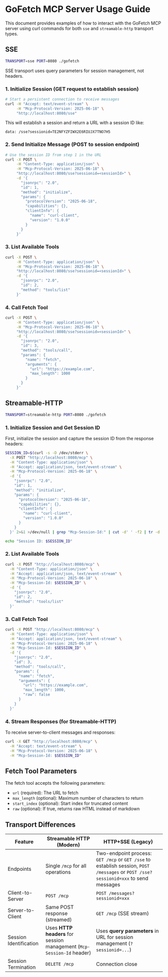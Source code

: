 # GoFetch MCP Server Usage Guide

This document provides examples of how to interact with the GoFetch MCP server using curl commands for both `sse` and `streamable-http` transport types.

## SSE

```bash
TRANSPORT=sse PORT=8080 ./gofetch
```

SSE transport uses query parameters for session management, not headers.

### 1. Initialize Session (GET request to establish session)
```bash
# Start a persistent connection to receive messages
curl -H "Accept: text/event-stream" \
     -H "Mcp-Protocol-Version: 2025-06-18" \
     "http://localhost:8080/sse"
```

This will establish a session and return a URL with a session ID like:
```
data: /sse?sessionid=TE2NFYZFIWX2E6RIUJX7TNO7H5
```

### 2. Send Initialize Message (POST to session endpoint)
```bash
# Use the session ID from step 1 in the URL
curl -X POST \
     -H "Content-Type: application/json" \
     -H "Mcp-Protocol-Version: 2025-06-18" \
     "http://localhost:8080/sse?sessionid=<sessionId>" \
     -d '{
       "jsonrpc": "2.0",
       "id": 1,
       "method": "initialize",
       "params": {
         "protocolVersion": "2025-06-18",
         "capabilities": {},
         "clientInfo": {
           "name": "curl-client",
           "version": "1.0.0"
         }
       }
     }'
```

### 3. List Available Tools
```bash
curl -X POST \
     -H "Content-Type: application/json" \
     -H "Mcp-Protocol-Version: 2025-06-18" \
     "http://localhost:8080/sse?sessionid=<sessionId>" \
     -d '{
       "jsonrpc": "2.0",
       "id": 2,
       "method": "tools/list"
     }'
```

### 4. Call Fetch Tool
```bash
curl -X POST \
     -H "Content-Type: application/json" \
     -H "Mcp-Protocol-Version: 2025-06-18" \
     "http://localhost:8080/sse?sessionid=<sessionId>" \
     -d '{
       "jsonrpc": "2.0",
       "id": 3,
       "method": "tools/call",
       "params": {
         "name": "fetch",
         "arguments": {
           "url": "https://example.com",
           "max_length": 1000
         }
       }
     }'
```

## Streamable-HTTP

```bash
TRANSPORT=streamable-http PORT=8080 ./gofetch
```

### 1. Initialize Session and Get Session ID

First, initialize the session and capture the session ID from the response headers:

```bash
SESSION_ID=$(curl -s -D /dev/stderr \
  -X POST "http://localhost:8080/mcp" \
  -H "Content-Type: application/json" \
  -H "Accept: application/json, text/event-stream" \
  -H "Mcp-Protocol-Version: 2025-06-18" \
  -d '{
    "jsonrpc": "2.0",
    "id": 1,
    "method": "initialize",
    "params": {
      "protocolVersion": "2025-06-18",
      "capabilities": {},
      "clientInfo": {
        "name": "curl-client",
        "version": "1.0.0"
      }
    }
  }' 2>&1 >/dev/null | grep "Mcp-Session-Id:" | cut -d' ' -f2 | tr -d '\r')

echo "Session ID: $SESSION_ID"
```

### 2. List Available Tools

```bash
curl -X POST "http://localhost:8080/mcp" \
  -H "Content-Type: application/json" \
  -H "Accept: application/json, text/event-stream" \
  -H "Mcp-Protocol-Version: 2025-06-18" \
  -H "Mcp-Session-Id: $SESSION_ID" \
  -d '{
    "jsonrpc": "2.0",
    "id": 2,
    "method": "tools/list"
  }'
```

### 3. Call Fetch Tool

```bash
curl -X POST "http://localhost:8080/mcp" \
  -H "Content-Type: application/json" \
  -H "Accept: application/json, text/event-stream" \
  -H "Mcp-Protocol-Version: 2025-06-18" \
  -H "Mcp-Session-Id: $SESSION_ID" \
  -d '{
    "jsonrpc": "2.0",
    "id": 3,
    "method": "tools/call",
    "params": {
      "name": "fetch",
      "arguments": {
        "url": "https://example.com",
        "max_length": 1000,
        "raw": false
      }
    }
  }'
```

### 4. Stream Responses (for Streamable-HTTP)

To receive server-to-client messages and responses:

```bash
curl -X GET "http://localhost:8080/mcp" \
  -H "Accept: text/event-stream" \
  -H "Mcp-Protocol-Version: 2025-06-18" \
  -H "Mcp-Session-Id: $SESSION_ID"
```

## Fetch Tool Parameters

The fetch tool accepts the following parameters:

- `url` (required): The URL to fetch
- `max_length` (optional): Maximum number of characters to return
- `start_index` (optional): Start index for truncated content  
- `raw` (optional): If true, returns raw HTML instead of markdown


## Transport Differences

| Feature | Streamable HTTP (Modern) | HTTP+SSE (Legacy) |
|---------|-------------------------|-------------------|
| Endpoints | Single `/mcp` for all operations | Two-endpoint process: `GET /mcp` or `GET /sse` to establish session, `POST /messages` or `POST /sse?sessionid=xxx` to send messages |
| Client-to-Server | `POST /mcp` | `POST /messages?sessionid=xxx` |
| Server-to-Client | Same POST response (streamed) | `GET /mcp` (SSE stream) |
| Session Identification | Uses **HTTP headers** for session management (`Mcp-Session-Id` header) | Uses **query parameters** in URL for session management (`?sessionid=...`) |
| Session Termination | `DELETE /mcp` | Connection close |